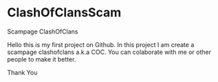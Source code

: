# ClashOfClansScam
Scampage ClashOfClans

Hello this is my first project on Github.
In this project I am create a scampage clashofclans a.k.a COC.
You can colaborate with me or other people to make it better.

Thank You
